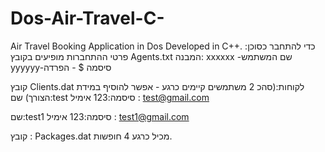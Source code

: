 # Dos-Air-Travel-C-
Air Travel Booking Application in Dos Developed in C++.
כדי להתחבר כסוכן:
פרטי ההתחברות מופיעים בקובץ Agents.txt
המבנה:
xxxxxx -שם המשתמש
yyyyyy-סיסמה
$ - הפרדה



קובץ Clients.dat
לקוחות:(סהכ 2 משתמשים קיימים כרגע - אפשר להוסיף במידת הצורך)
שם:test
סיסמה:123
אימיל : test@gmail.com

שם:test1
סיסמה:123
אימיל : test1@gmail.com

קובץ : Packages.dat
מכיל כרגע 4 חופשות.
